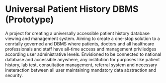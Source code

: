 # Universal Patient History DBMS (Prototype)
 A project for creating a universally accessible patient history database viewing and management system. Aiming to create a one-stop solution to a cenrtally governed and DBMS where patients, doctors and all healthcare professionals and staff have all-time access and management priviledges according user administrative levels. Envisioned to be connected to national database and accessible anywhere, any institution for purposes like patient history, lab test, consultation management, referral system and necessary ineteraction between all user maintaining mandatory data abstraction and security.
